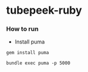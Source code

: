 # tubepeek-ruby


### How to run

- Install puma
```
gem install puma
```

```
bundle exec puma -p 5000
```
